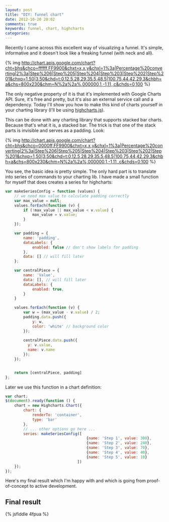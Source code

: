 ```yaml
---
layout: post
title: "DIY: funnel chart"
date: 2012-10-20 20:02
comments: true
keywords: funnel, chart, highcharts
categories: 
---
```


Recently I came across this excellent way of visualizing a funnel. It's simple, informative
and it doesn't look like a freaking funnel (with neck and all).

{% img http://chart.apis.google.com/chart?cht=bhs&chco=ffffff,FF9900&chxt=x,x,y&chxl=1%3a|Percentage%20converting|2%3a|Step%206|Step%205|Step%204|Step%203|Step%202|Step%201&chxp=1,50|3,50&chd=t:0,12.5,28,29,35.5,48.5|100,75,44,42,29,3&chbh=a&chs=800x230&chm=N%2a%2a%,000000,1,-1,11,,c&chds=0,100 %}


The only negative property of it is that it's implemented with Google Charts API. Sure, 
it's free and pretty, but it's also an external service call and a dependency. Today I'll 
show you how to make this kind of charts yourself in your charting library (I'll be using 
[highcharts.js](http://highcharts.com)).

<!-- more -->

This can be done with any charting library that supports stacked bar charts. Because that's
what it is, a stacked bar. The trick is that one of the stack parts is invisible and serves
as a padding. Look:

{% img http://chart.apis.google.com/chart?cht=bhs&chco=0000ff,FF9900&chxt=x,x,y&chxl=1%3a|Percentage%20converting|2%3a|Step%206|Step%205|Step%204|Step%203|Step%202|Step%201&chxp=1,50|3,50&chd=t:0,12.5,28,29,35.5,48.5|100,75,44,42,29,3&chbh=a&chs=800x230&chm=N%2a%2a%,000000,1,-1,11,,c&chds=0,100 %}


You see, the basic idea is pretty simple. The only hard part is to translate into series
of commands to your charting lib. I have made a small function for myself that does creates
a series for highcharts:

``` javascript
var makeSeriesConfig = function (values) {
    // we need max value to calculate padding correctly
    var max_value = null;
    values.forEach(function (v) {
        if (!max_value || max_value < v.value) {
            max_value = v.value;
        }
    });

    var padding = {
        name: 'padding',
        dataLabels: {
            enabled: false // don't show labels for padding
        },
        data: [] // will fill later
    };

    var centralPiece = {
        name: 'Value',
        data: [], // will fill later
        dataLabels: {
            enabled: true,
        }
    }

    values.forEach(function (v) {
        var w = (max_value - v.value) / 2;
        padding.data.push({
            y: w,
            color: 'white' // background color
        });
        
        centralPiece.data.push({
          y: v.value,
          name: v.name
        });
    });


    return [centralPiece, padding]
};

```

Later we use this function in a chart definition:

``` javascript
var chart;
$(document).ready(function () {
    chart = new Highcharts.Chart({
        chart: {
            renderTo: 'container',
            type: 'bar'
        },
        // ... other options go here ...
        series: makeSeriesConfig([
                                    {name: 'Step 1', value: 300},
                                    {name: 'Step 2', value: 240},
                                    {name: 'Step 3', value: 70},
                                    {name: 'Step 4', value: 40},
                                    {name: 'Step 5', value: 10}
                                ])
    });
});
```


Here's my final result which I'm happy with and which is going from proof-of-concept to
active development. 

## Final result
{% jsfiddle 4fpua %}